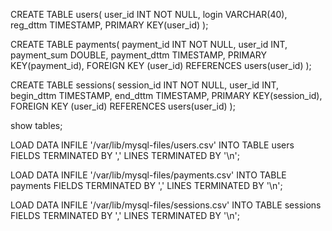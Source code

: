 CREATE TABLE users(
	user_id INT NOT NULL,
	login VARCHAR(40),
	reg_dttm TIMESTAMP,
	PRIMARY KEY(user_id)
);

CREATE TABLE payments(
	payment_id INT NOT NULL,
	user_id INT,
	payment_sum DOUBLE,
	payment_dttm TIMESTAMP,
	PRIMARY KEY(payment_id),
	FOREIGN KEY (user_id) REFERENCES users(user_id)
);

CREATE TABLE sessions(
	session_id INT NOT NULL,
	user_id INT,
	begin_dttm TIMESTAMP,
	end_dttm TIMESTAMP,
	PRIMARY KEY(session_id),
	FOREIGN KEY (user_id) REFERENCES users(user_id)
);

show tables;

LOAD DATA INFILE '/var/lib/mysql-files/users.csv'
INTO TABLE users
FIELDS TERMINATED BY ','
LINES TERMINATED BY '\n';

LOAD DATA INFILE '/var/lib/mysql-files/payments.csv'
INTO TABLE payments
FIELDS TERMINATED BY ','
LINES TERMINATED BY '\n';

LOAD DATA INFILE '/var/lib/mysql-files/sessions.csv'
INTO TABLE sessions
FIELDS TERMINATED BY ','
LINES TERMINATED BY '\n';
